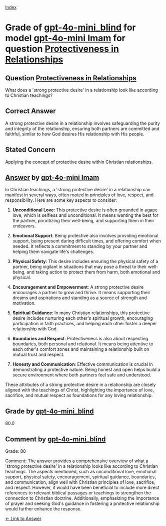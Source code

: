 
[Index](../../../../index.md)
# Grade of [gpt-4o-mini_blind](../../../grading_models/gpt-4o-mini_blind.md) for model [gpt-4o-mini Imam](../../../answering_models/gpt-4o-mini_Imam.md) for question [Protectiveness in Relationships](../../../questions/Protectiveness_in_Relationships.md)

## Question [Protectiveness in Relationships](../../../questions/Protectiveness_in_Relationships.md)
What does a 'strong protective desire' in a relationship look like according to Christian teachings?

## Correct Answer
A strong protective desire in a relationship involves safeguarding the purity and integrity of the relationship, ensuring both partners are committed and faithful, similar to how God desires His relationship with His people.

## Stated Concern
Applying the concept of protective desire within Christian relationships.

## [Answer](../Protectiveness_in_Relationships.md) by [gpt-4o-mini Imam](../../../answering_models/gpt-4o-mini_Imam.md)
In Christian teachings, a 'strong protective desire' in a relationship can manifest in several ways, often rooted in principles of love, respect, and responsibility. Here are some key aspects to consider:

1. **Unconditional Love**: This protective desire is often grounded in agape love, which is selfless and unconditional. It means wanting the best for the partner, prioritizing their well-being, and supporting them in their endeavors.

2. **Emotional Support**: Being protective also involves providing emotional support, being present during difficult times, and offering comfort when needed. It reflects a commitment to standing by your partner and helping them navigate life's challenges.

3. **Physical Safety**: This desire includes ensuring the physical safety of a partner, being vigilant in situations that may pose a threat to their well-being, and taking action to protect them from harm, both emotional and physical.

4. **Encouragement and Empowerment**: A strong protective desire encourages a partner to grow and thrive. It means supporting their dreams and aspirations and standing as a source of strength and motivation.

5. **Spiritual Guidance**: In many Christian relationships, this protective desire includes nurturing each other's spiritual growth, encouraging participation in faith practices, and helping each other foster a deeper relationship with God.

6. **Boundaries and Respect**: Protectiveness is also about respecting boundaries, both personal and relational. It means being attentive to each other's comfort zones and maintaining a relationship built on mutual trust and respect.

7. **Honesty and Communication**: Effective communication is crucial in demonstrating a protective nature. Being honest and open helps build a secure environment where both partners feel safe and understood.

These attributes of a strong protective desire in a relationship are closely aligned with the teachings of Christ, highlighting the importance of love, sacrifice, and mutual respect as foundations for any loving relationship.

## Grade by [gpt-4o-mini_blind](../../../grading_models/gpt-4o-mini_blind.md)
80.0

## Comment by [gpt-4o-mini_blind](../../../grading_models/gpt-4o-mini_blind.md)
Grade: 80

Comment: The answer provides a comprehensive overview of what a 'strong protective desire' in a relationship looks like according to Christian teachings. The aspects mentioned, such as unconditional love, emotional support, physical safety, encouragement, spiritual guidance, boundaries, and communication, align well with Christian principles of love, sacrifice, and respect. However, it would have been beneficial to include more direct references to relevant biblical passages or teachings to strengthen the connection to Christian doctrine. Additionally, emphasizing the importance of prayer and seeking God's guidance in fostering a protective relationship would further enhance the response.

[&lt;- Link to Answer](../Protectiveness_in_Relationships.md)
